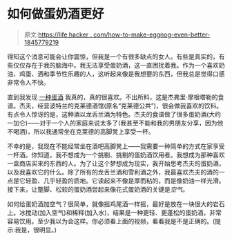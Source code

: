 # 如何做蛋奶酒更好

> 原文:[https://life hacker . com/how-to-make-eggnog-even-better-1845779219](https://lifehacker.com/how-to-make-eggnog-even-better-1845779219)

得知这个消息可能会让你震惊，但我是一个有很多缺点的女人。有些是真实的，有些仅仅存在于我的脑海中。我无法享受蛋奶酒，这一直困扰着我。作为一个喜欢奶油、鸡蛋、酒和季节性乐趣的人，这听起来像是我想要的东西，但我总是觉得口感非常令人不快。

直到我发现 [一种蛋酒](https://lifehacker.com/the-best-eggnog-is-made-with-tequila-1840348883) 我真的，真的很喜欢。不出所料，这是杰弗里·摩根塔勒的食谱。杰夫，经营波特兰的克莱德酒馆(原名“克莱德公共”)，很会做我喜欢的饮料。有点令人惊讶的是，这种酒以龙舌兰酒为特色。杰夫的食谱做了很多蛋奶酒(大约一加仑)——对于一个人的家庭来说太多了(我甚至不能和我的男朋友分享，因为他不喝酒)，所以我通常坐在克莱德的高脚凳上享受一杯。

不幸的是，我现在不能经常坐在酒吧高脚凳上——我需要一种简单的方式在家享受一杯酒。你知道，我不想成为一个挑剔、挑剔的蛋奶酒饮用者。我想成为那种喜欢一盒商店买来的东西的人。为了让这个梦想成为现实，我开始思考杰夫的蛋奶酒，以及我喜欢它的什么。除了所有的龙舌兰酒和雪利酒之外，我最喜欢杰夫的酒的一点是它轻盈、几乎轻盈的质地。它读起来不像是厚而粘的，而是像奶油一样光滑。接下来，让蹩脚、松软的蛋奶酒尝起来像花式蛋奶酒的关键是*空气*。

如何给蛋奶酒加空气？很简单，就像摇鸡尾酒一样摇，最好是放在一块很大的岩石上。冰搅动(加入空气)和稀释(加入水)，结果是一种更轻、更蓬松的蛋奶酒，非常容易饮用。至少我以为会这样。你必须看上面的视频，看看我是不是正确的。(提示:我是，很明显。)